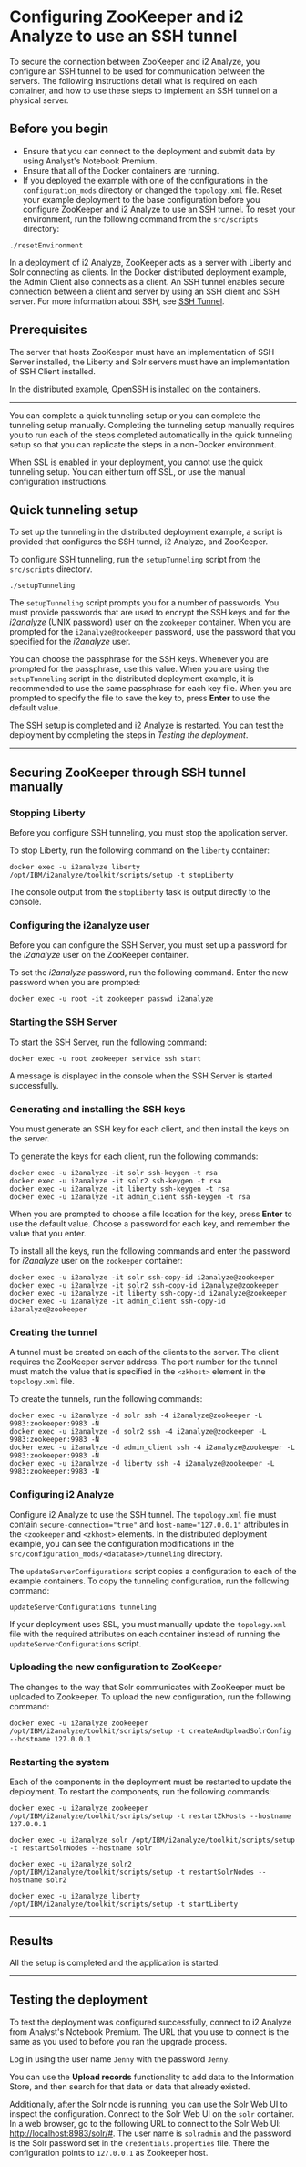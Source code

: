 # Configuring ZooKeeper and i2 Analyze to use an SSH tunnel
To secure the connection between ZooKeeper and i2 Analyze, you configure an SSH tunnel to be used for communication between the servers. The following instructions detail what is required on each container, and how to use these steps to implement an SSH tunnel on a physical server.

## Before you begin
- Ensure that you can connect to the deployment and submit data by using Analyst's Notebook Premium.
- Ensure that all of the Docker containers are running.
- If you deployed the example with one of the configurations in the `configuration_mods` directory or changed the `topology.xml` file. Reset your example deployment to the base configuration before you configure ZooKeeper and i2 Analyze to use an SSH tunnel. To reset your environment, run the following command from the `src/scripts` directory:
```
./resetEnvironment
```

In a deployment of i2 Analyze, ZooKeeper acts as a server with Liberty and Solr connecting as clients. In the Docker distributed deployment example, the Admin Client also connects as a client.
An SSH tunnel enables secure connection between a client and server by using an SSH client and SSH server. For more information about SSH, see [SSH Tunnel](https://www.ssh.com/ssh/tunneling/).

## Prerequisites
The server that hosts ZooKeeper must have an implementation of SSH Server installed, the Liberty and Solr servers must have an implementation of SSH Client installed.

In the distributed example, OpenSSH is installed on the containers.

---

You can complete a quick tunneling setup or you can complete the tunneling setup manually. Completing the tunneling setup manually requires you to run each of the steps completed automatically in the quick tunneling setup so that you can replicate the steps in a non-Docker environment.

When SSL is enabled in your deployment, you cannot use the quick tunneling setup. You can either turn off SSL, or use the manual configuration instructions.

## Quick tunneling setup
To set up the tunneling in the distributed deployment example, a script is provided that configures the SSH tunnel, i2 Analyze, and ZooKeeper.

To configure SSH tunneling, run the `setupTunneling` script from the `src/scripts` directory.
```
./setupTunneling
```

The `setupTunneling` script prompts you for a number of passwords. You must provide passwords that are used to encrypt the SSH keys and for the *i2analyze* (UNIX password) user on the `zookeeper` container. When you are prompted for the `i2analyze@zookeeper` password, use the password that you specified for the *i2analyze* user.

You can choose the passphrase for the SSH keys. Whenever you are prompted for the passphrase, use this value. When you are using the `setupTunneling` script in the distributed deployment example, it is recommended to use the same passphrase for each key file. When you are prompted to specify the file to save the key to, press **Enter** to use the default value.

The SSH setup is completed and i2 Analyze is restarted. You can test the deployment by completing the steps in *Testing the deployment*.

---

## Securing ZooKeeper through SSH tunnel manually
### Stopping Liberty
Before you configure SSH tunneling, you must stop the application server.

To stop Liberty, run the following command on the `liberty` container:
```
docker exec -u i2analyze liberty /opt/IBM/i2analyze/toolkit/scripts/setup -t stopLiberty
```
The console output from the `stopLiberty` task is output directly to the console.

### Configuring the i2analyze user
Before you can configure the SSH Server, you must set up a password for the *i2analyze* user on the ZooKeeper container.

To set the *i2analyze* password, run the following command. Enter the new password when you are prompted:
```
docker exec -u root -it zookeeper passwd i2analyze
```

### Starting the SSH Server
To start the SSH Server, run the following command:
```
docker exec -u root zookeeper service ssh start
```
A message is displayed in the console when the SSH Server is started successfully.

### Generating and installing the SSH keys
You must generate an SSH key for each client, and then install the keys on the server.

To generate the keys for each client, run the following commands:
```
docker exec -u i2analyze -it solr ssh-keygen -t rsa
docker exec -u i2analyze -it solr2 ssh-keygen -t rsa
docker exec -u i2analyze -it liberty ssh-keygen -t rsa
docker exec -u i2analyze -it admin_client ssh-keygen -t rsa
```
When you are prompted to choose a file location for the key, press **Enter** to use the default value.
Choose a password for each key, and remember the value that you enter.

To install all the keys, run the following commands and enter the password for *i2analyze* user on the `zookeeper` container:
```
docker exec -u i2analyze -it solr ssh-copy-id i2analyze@zookeeper
docker exec -u i2analyze -it solr2 ssh-copy-id i2analyze@zookeeper
docker exec -u i2analyze -it liberty ssh-copy-id i2analyze@zookeeper
docker exec -u i2analyze -it admin_client ssh-copy-id i2analyze@zookeeper
```

### Creating the tunnel
A tunnel must be created on each of the clients to the server. The client requires the ZooKeeper server address. The port number for the tunnel must match the value that is specified in the `<zkhost>` element in the `topology.xml` file.

To create the tunnels, run the following commands:
```
docker exec -u i2analyze -d solr ssh -4 i2analyze@zookeeper -L 9983:zookeeper:9983 -N
docker exec -u i2analyze -d solr2 ssh -4 i2analyze@zookeeper -L 9983:zookeeper:9983 -N
docker exec -u i2analyze -d admin_client ssh -4 i2analyze@zookeeper -L 9983:zookeeper:9983 -N
docker exec -u i2analyze -d liberty ssh -4 i2analyze@zookeeper -L 9983:zookeeper:9983 -N
```

### Configuring i2 Analyze
Configure i2 Analyze to use the SSH tunnel. The `topology.xml` file must contain `secure-connection="true"` and `host-name="127.0.0.1"` attributes in the `<zookeeper` and `<zkhost>` elements.
In the distributed deployment example, you can see the configuration modifications in the `src/configuration_mods/<database>/tunneling` directory.

The `updateServerConfigurations` script copies a configuration to each of the example containers. To copy the tunneling configuration, run the following command:
```
updateServerConfigurations tunneling
```

If your deployment uses SSL, you must manually update the `topology.xml` file with the required attributes on each container instead of running the `updateServerConfigurations` script.

### Uploading the new configuration to ZooKeeper
The changes to the way that Solr communicates with ZooKeeper must be uploaded to Zookeeper. To upload the new configuration, run the following command:
```
docker exec -u i2analyze zookeeper /opt/IBM/i2analyze/toolkit/scripts/setup -t createAndUploadSolrConfig --hostname 127.0.0.1
```

### Restarting the system
Each of the components in the deployment must be restarted to update the deployment. To restart the components, run the following commands:
```
docker exec -u i2analyze zookeeper /opt/IBM/i2analyze/toolkit/scripts/setup -t restartZkHosts --hostname 127.0.0.1

docker exec -u i2analyze solr /opt/IBM/i2analyze/toolkit/scripts/setup -t restartSolrNodes --hostname solr

docker exec -u i2analyze solr2 /opt/IBM/i2analyze/toolkit/scripts/setup -t restartSolrNodes --hostname solr2

docker exec -u i2analyze liberty /opt/IBM/i2analyze/toolkit/scripts/setup -t startLiberty
```

---

## Results
All the setup is completed and the application is started.

---

## Testing the deployment
To test the deployment was configured successfully, connect to i2 Analyze from Analyst's Notebook Premium. The URL that you use to connect is the same as you used to before you ran the upgrade process.

Log in using the user name `Jenny` with the password `Jenny`.

You can use the **Upload records** functionality to add data to the Information Store, and then search for that data or data that already existed.

Additionally, after the Solr node is running, you can use the Solr Web UI to inspect the configuration. Connect to the Solr Web UI on the `solr` container. In a web browser, go to the following URL to connect to the Solr Web UI: <http://localhost:8983/solr/#>. The user name is `solradmin` and the password is the Solr password set in the `credentials.properties` file. There the configuration points to `127.0.0.1` as Zookeeper host.
